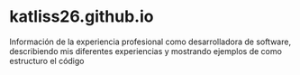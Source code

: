 # katliss26.github.io
Información de la experiencia profesional como desarrolladora de software, describiendo mis diferentes experiencias y mostrando ejemplos de como estructuro el código
